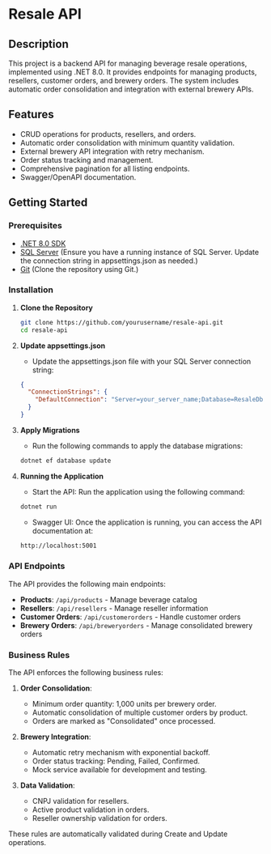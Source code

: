 # Resale API

## Description

This project is a backend API for managing beverage resale operations, implemented using .NET 8.0. It provides endpoints for managing products, resellers, customer orders, and brewery orders. The system includes automatic order consolidation and integration with external brewery APIs.

## Features

- CRUD operations for products, resellers, and orders.
- Automatic order consolidation with minimum quantity validation.
- External brewery API integration with retry mechanism.
- Order status tracking and management.
- Comprehensive pagination for all listing endpoints.
- Swagger/OpenAPI documentation.

## Getting Started

### Prerequisites

- [.NET 8.0 SDK](https://dotnet.microsoft.com/download/dotnet/8.0)
- [SQL Server](https://www.microsoft.com/pt-br/sql-server/sql-server-downloads) (Ensure you have a running instance of SQL Server. Update the connection string in appsettings.json as needed.)
- [Git](https://git-scm.com/downloads) (Clone the repository using Git.)

### Installation

1. **Clone the Repository**

   ```sh
   git clone https://github.com/yourusername/resale-api.git
   cd resale-api
   ```

2. **Update appsettings.json**

   - Update the appsettings.json file with your SQL Server connection string:

   ```json
   {
     "ConnectionStrings": {
       "DefaultConnection": "Server=your_server_name;Database=ResaleDb;Trusted_Connection=True;MultipleActiveResultSets=true"
     }
   }
   ```

3. **Apply Migrations**

   - Run the following commands to apply the database migrations:

   ```sh
   dotnet ef database update
   ```

4. **Running the Application**

   - Start the API:
     Run the application using the following command:

   ```sh
   dotnet run
   ```

   - Swagger UI:
     Once the application is running, you can access the API documentation at:

   ```sh
   http://localhost:5001
   ```

### API Endpoints

The API provides the following main endpoints:

- **Products**: `/api/products` - Manage beverage catalog
- **Resellers**: `/api/resellers` - Manage reseller information
- **Customer Orders**: `/api/customerorders` - Handle customer orders
- **Brewery Orders**: `/api/breweryorders` - Manage consolidated brewery orders

### Business Rules

The API enforces the following business rules:

1. **Order Consolidation**:

   - Minimum order quantity: 1,000 units per brewery order.
   - Automatic consolidation of multiple customer orders by product.
   - Orders are marked as "Consolidated" once processed.

2. **Brewery Integration**:

   - Automatic retry mechanism with exponential backoff.
   - Order status tracking: Pending, Failed, Confirmed.
   - Mock service available for development and testing.

3. **Data Validation**:
   - CNPJ validation for resellers.
   - Active product validation in orders.
   - Reseller ownership validation for orders.

These rules are automatically validated during Create and Update operations.
